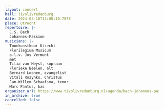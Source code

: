 ```yaml
---
layout: concert
hall: TivoliVredenburg
date: 2024-03-10T13:00:10.757Z
place: Utrecht
repertoire: |-
  J.S. Bach
  Johannes-Passion
musicians: |-
  Toonkunstkoor Utrecht
  Florilegium Musicum
  o.l.v. Jos Vermunt
  met 
  Titia van Heyst, sopraan
  Florieke Beelen, alt
  Bernard Loonen, evangelist
  Vitali Rozynko, Christus
  Jan-Willem Schaafsma, tenor
  Marc Pantus, bas
organizer_url: https://www.tivolivredenburg.nl/agenda/bach-johannes-passion-10-03-2024/
in_archive: true
cancelled: false
---
```

